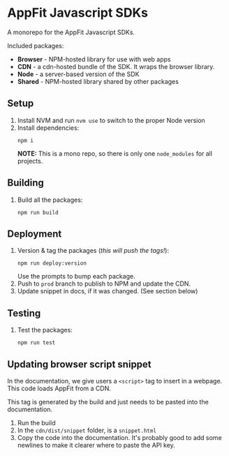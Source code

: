 # AppFit Javascript SDKs

A monorepo for the AppFit Javascript SDKs.

Included packages:
* **Browser** - NPM-hosted library for use with web apps
* **CDN** - a cdn-hosted bundle of the SDK. It wraps the browser library.
* **Node** - a server-based version of the SDK
* **Shared** - NPM-hosted library shared by other packages

## Setup
1. Install NVM and run `nvm use` to switch to the proper Node version
1. Install dependencies:
    ```shell
    npm i
    ```
    **NOTE:** This is a mono repo, so there is only one `node_modules` for all projects.

## Building
1. Build all the packages:
   ```shell
   npm run build
   ```

## Deployment
1. Version & tag the packages (*this will push the tags!*):
   ```shell
   npm run deploy:version
   ```
   Use the prompts to bump each package.
1. Push to `prod` branch to publish to NPM and update the CDN.
1. Update snippet in docs, if it was changed. (See section below)

## Testing
1. Test the packages:
   ```shell
   npm run test
   ```
   
## Updating browser script snippet
In the documentation, we give users a `<script>` tag to insert in a webpage. This code loads AppFit from a CDN.

This tag is generated by the build and just needs to be pasted into the documentation.
1. Run the build
2. In the `cdn/dist/snippet` folder, is a `snippet.html`
3. Copy the code into the documentation. It's probably good to add some newlines to make it clearer where to paste the API key.

